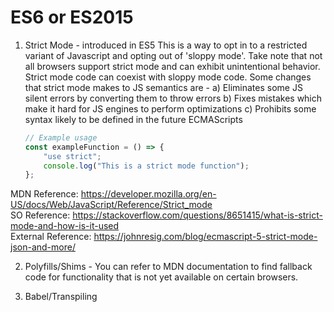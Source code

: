 # ES6 or ES2015

1. Strict Mode - introduced in ES5
   This is a way to opt in to a restricted variant of Javascript and opting out of 'sloppy mode'.
   Take note that not all browsers support strict mode and can exhibit unintentional behavior.
   Strict mode code can coexist with sloppy mode code.
   Some changes that strict mode makes to JS semantics are -
   a) Eliminates some JS silent errors by converting them to throw errors
   b) Fixes mistakes which make it hard for JS engines to perform optimizations
   c) Prohibits some syntax likely to be defined in the future ECMAScripts

    ```javascript
    // Example usage
    const exampleFunction = () => {
        "use strict";
        console.log("This is a strict mode function");
    };
    ```

MDN Reference: https://developer.mozilla.org/en-US/docs/Web/JavaScript/Reference/Strict_mode  
SO Reference: https://stackoverflow.com/questions/8651415/what-is-strict-mode-and-how-is-it-used  
External Reference: https://johnresig.com/blog/ecmascript-5-strict-mode-json-and-more/

2. Polyfills/Shims - You can refer to MDN documentation to find fallback code for functionality that is not yet available on certain browsers.

3. Babel/Transpiling
